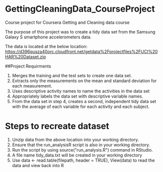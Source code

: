 # GettingCleaningData_CourseProject
Course project for Coursera Getting and Cleaning data course

The purpose of this project was to create a tidy data set from the Samsung Galaxy S smartphone accelerometers data.

The data is located at the below location:
https://d396qusza40orc.cloudfront.net/getdata%2Fprojectfiles%2FUCI%20HAR%20Dataset.zip 

##Project Requirments
1.  Merges the training and the test sets to create one data set.
2.  Extracts only the measurements on the mean and standard deviation for each measurement. 
3.  Uses descriptive activity names to name the activities in the data set
4.  Appropriately labels the data set with descriptive variable names. 
5.  From the data set in step 4, creates a second, independent tidy data set with the average of each variable for each activity and each subject.

# Steps to recreate dataset
1. Unzip data from the above location into your working directory.
2. Ensure that the run_analysisR script is also in your working directory.
3. Run the script by using source("run_analysis.R") command in RStudio.
4. A file name tidy_data.txt will be created in your working directory
5. Use  data <- read.table(filepath, header = TRUE), View(data) to read the data and view back into R
